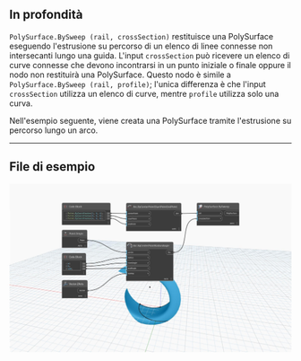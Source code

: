 ## In profondità
`PolySurface.BySweep (rail, crossSection)` restituisce una PolySurface eseguendo l'estrusione su percorso di un elenco di linee connesse non intersecanti lungo una guida. L'input `crossSection` può ricevere un elenco di curve connesse che devono incontrarsi in un punto iniziale o finale oppure il nodo non restituirà una PolySurface. Questo nodo è simile a `PolySurface.BySweep (rail, profile)`; l'unica differenza è che l'input `crossSection` utilizza un elenco di curve, mentre `profile` utilizza solo una curva.

Nell'esempio seguente, viene creata una PolySurface tramite l'estrusione su percorso lungo un arco.


___
## File di esempio

![PolySurface.BySweep](./Autodesk.DesignScript.Geometry.PolySurface.BySweep_img.jpg)
